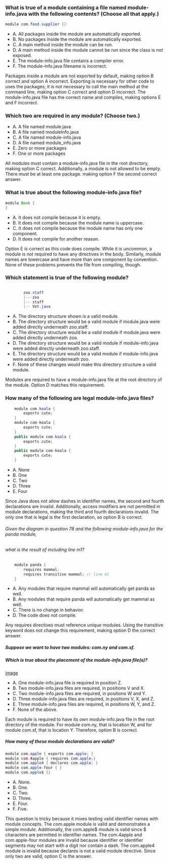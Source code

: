 ### What is true of a module containing a file named module-info.java with the following contents? (Choose all that apply.)
```java
module com.food.supplier {}
```
*  A. All packages inside the module are automatically exported.
*  B. No packages inside the module are automatically exported.
*  C. A main method inside the module can be run.
*  D. A main method inside the module cannot be run since the class is not exposed.
*  E. The module-info.java file contains a compiler error.
*  F. The module-info.java filename is incorrect.

Packages inside a module are not exported by default, making option B correct and option A incorrect.
Exporting is necessary for other code to uses the packages;
it is not necessary to call the main method at the command line, making option C correct and option D incorrect.
The module-info.java file has the correct name and compiles, making options E and F incorrect.

### Which two are required in any module? (Choose two.)
*  A. A file named module.java
*  B. A file named moduleInfo.java
*  C. A file named module-info.java
*  D. A file named module_info.java
*  E. Zero or more packages
*  F. One or more packages

All modules must contain a module-info.java file in the root directory,
making option C correct.
Additionally, a module is not allowed to be empty.
There must be at least one package. making option F the second correct answer.

### What is true about the following module-info.java file?
``` java
module Book {
}
```
* A. It does not compile because it is empty.
* B. It does not compile because the module name is uppercase.
* C. It does not compile because the module name has only one component.
* D. It does not compile for another reason.

Option E is correct as this code does compile. While it is uncommon,
a module is not required to have any directives in the body.
Similarly, module names are lowercase and have more than one component by convention.
None of these problems prevents the file from compiling, though.

### Which statement is true of the following module?

``` java

        zoo.staff
        |---zoo
        |-- staff
        |-- Vet.java

```

* A. The directory structure shown is a valid module.
* B. The directory structure would be a valid module if module.java were added directly underneath zoo.staff.
* C. The directory structure would be a valid module if module.java were added directly underneath zoo.
* D. The directory structure would be a valid module if module-info.java were added directly underneath zoo.staff.
* E. The directory structure would be a valid module if module-info.java were added directly underneath zoo.
* F. None of these changes would make this directory structure a valid module.

Modules are required to have a module-info.java file at the root directory of the module. Option D matches this requirement.

### How many of the following are legal module-info.java files?
``` java
    module com.koala {
        exports cute;
    }
    module com-koala {
        exports cute;
    }
    public module com.koala {
        exports cute;
    }
    public module com-koala {
        exports cute;
    }
```

*  A. None
*  B. One
*  C. Two
*  D. Three
*  E. Four

Since Java does not allow dashes in identifier names,
the second and fourth declarations are invalid. Additionally,
access modifiers are not permitted in module declarations,
making the third and fourth declarations invalid.
The only one that is legal is the first declaration, so option B is correct.

###### Given the diagram in question 78 and the following module-info.java for the panda module,
###### what is the result of including line m1?

``` java
    module panda {
        requires mammal;
        requires transitive mammal; // line m1
    }
```
*  A. Any modules that require mammal will automatically get panda as well.
*  B. Any modules that require panda will automatically get mammal as well.
*  C. There is no change in behavior.
*  D. The code does not compile.

Any requires directives must reference unique modules.
Using the transitive keyword does not change this requirement, making option D the correct answer.

##### Suppose we want to have two modules: com.ny and com.sf.
##### Which is true about the placement of the module-info.java file(s)?
[image](images/com.ny_com.sf.jpg)
* A. One module-info.java file is required in position Z.
* B. Two module-info.java files are required, in positions V and X.
* C. Two module-info.java files are required, in positions W and Y.
* D. Three module-info.java files are required, in positions V, X, and Z.
* E. Three module-info.java files are required, in positions W, Y, and Z.
* F. None of the above.

Each module is required to have its own module-info.java
file in the root directory of the module.
For module com.ny, that is location W,
and for module com.sf, that is location Y. Therefore, option B is correct.

##### How many of these module declarations are valid?
```java
module com.apple { exports com.apple; }
module com.4apple { requires com.apple;}
module com.apple4 { declares com.apple; }
module com.apple-four { }
module com.apple$ {}
```

* A. None.
* B. One.
* C. Two.
* D. Three.
* E. Four.
* F. Five.

This question is tricky because it mixes testing
valid identifier names with module concepts.
The com.apple module is valid and demonstrates a simple module.
Additionally, the com.apple$ module is valid since
$ characters are permitted in identifier names. The com.4apple
and com.apple-four modules are invalid because identifier or
identifier segments may not start with a digit nor contain a dash.
The com.apple4 module is invalid because declares is not a valid module directive.
Since only two are valid, option C is the answer.



